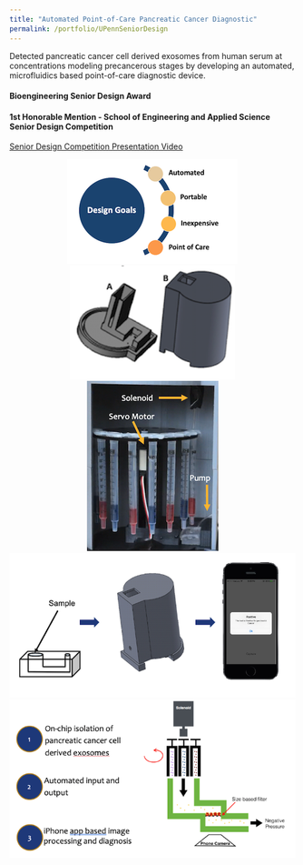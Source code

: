 ```yaml
---
title: "Automated Point-of-Care Pancreatic Cancer Diagnostic"
permalink: /portfolio/UPennSeniorDesign
---
```


Detected pancreatic cancer cell derived exosomes from human serum at concentrations modeling precancerous stages by developing an automated, microfluidics based point-of-care diagnostic device.          

#### Bioengineering Senior Design Award
#### 1st Honorable Mention - School of Engineering and Applied Science Senior Design Competition
[Senior Design Competition Presentation Video](https://www.youtube.com/watch?v=NbAuyVjuLLE&t=1s)


<div align="center">
  <img src='/images/seniorDesign/goals.png'><img src='/images/seniorDesign/cadModel.png'><img src='/images/seniorDesign/inside.png'>
</div>
<div align="center">
  <img src='/images/seniorDesign/workflow.png'>
</div>
<div align="center">
  <img src='/images/seniorDesign/process.png'>
</div>
